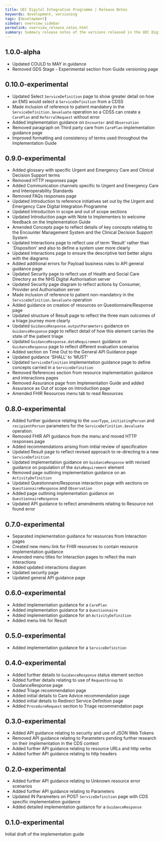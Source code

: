 ```yaml
---
title: UEC Digital Integration Programme | Release Notes
keywords: development, versioning
tags: [development]
sidebar: overview_sidebar
permalink: overview_release_notes.html
summary: Summary release notes of the versions released in the UEC Digital Integration Programme Implementation Guide
---
```


## 1.0.0-alpha ##
*  Updated COULD to MAY in guidance
*  Removed GDS Stage - Experimental section from Guide versioning page

## 0.10.0-experimental ##
*  Updated Select `ServiceDefinition` page to show greater detail on how an EMS would select a `ServiceDefinition` from a CDSS
*  Made inclusion of reference to patient mandatory in the `ServiceDefinition.$evaluate` operation so a CDSS can create a `CarePlan` and `ReferralRequest` without error
*  Added implementation guidance on `Encounter` and `Observation`
*  Removed paragraph on Third party care from `CarePlan` implementation guidance page
*  Improved formatting and consistency of terms used throughout the Implementation Guide

## 0.9.0-experimental ##
*  Added glossary with specific Urgent and Emergency Care and Clinical Decision Support terms
*  Removed HTTP responses page
*  Added Communication channels specific to Urgent and Emergency Care and Interoperability Standards
*  Removed FAQs responses page
*  Updated Introduction to reference initiatives set out by the Urgent and Emergency Care Digital Integration Programme
*  Updated Introduction in scope and out of scope sections
*  Updated Introduction page with Note to Implementers to welcome feedback on the Implementation Guide
*  Amended Concepts page to reflect details of key concepts relating to the Encounter Management System and the Clinical Decision Support System
*  Updated Interactions page to reflect use of term 'Result' rather than 'Disposition' and also to define a system user more clearly
*  Updated Interactions page to ensure the descriptive text better aligns with the diagrams
*  Added additional errors for Payload business rules to API general guidance page
*  Updated Security page to reflect use of Health and Social Care Directory as the NHS Digital Authorisation server
*  Updated Security page diagram to reflect actions by Consumer, Provider and Authorisation server
*  Made inclusion of reference to patient non-mandatory in the `ServiceDefinition.$evaluate` operation
*  Added guidance on creation of resources on Questionnaire/Response page
*  Updated structure of Result page to reflect the three main outcomes of a triage journey more clearly
*  Updated `GuidanceResponse.outputParameters` guidance on `GuidanceResponse` page to reflect detail of how this element carries the state of the patient triage
*  Updated `GuidanceResponse.dataRequirement` guidance on `GuidanceResponse` page to reflect different evaluation scenarios
*  Added section on Time Out to the General API Guidance page
*  Updated guidance 'SHALL' to 'MUST'
*  Updated `ServiceDefinition` implementation guidance page to define concepts carried in a `ServiceDefinition`
*  Removed References section from resource implementation guidance and interactions pages
*  Removed Assurance page from Implementation Guide and added Assurance as Out of scope on Introduction page
*  Amended FHIR Resources menu tab to read Resources

## 0.8.0-experimental ##
*  Added further guidance relating to the `userType`, `initiatingPerson` and `recipientPerson` parameters for the `ServiceDefinition.$evaluate` operation.
*  Removed FHIR API guidance from the menu and moved HTTP responses page
*  Added recommendations arising from initial review of specification
*  Updated Result page to reflect revised approach to re-directing to a new `ServiceDefinition`
*  Updated implementation guidance on `GuidanceResponse` with revised guidance on population of the `dataRequirement` element 
*  Removed page outlining implementation guidance on an `ActivityDefinition`
*  Updated Questionnaire/Response interaction page with sections on `QuestionnaireResponse` and `Observation`
*  Added page outlining implementation guidance on `QuestionnaireResponse`
*  Updated API guidance to reflect amendments relating to Resource not found error

## 0.7.0-experimental ##
*  Separated implementation guidance for resources from Interaction pages
*  Created new menu link for FHIR resources to contain resource implementation guidance
*  Amended menu titles for Interaction pages to reflect the main interactions
*  Added updated interactions diagram
*  Updated security page  
*  Updated general API guidance page


## 0.6.0-experimental ##
*  Added implementation guidance for a `CarePlan`
*  Added implementation guidance for a `Questionnaire`
*  Added implementation guidance for an `ActivityDefinition`
*  Added menu link for Result

## 0.5.0-experimental ##
*  Added implementation guidance for a `ServiceDefinition`  

## 0.4.0-experimental ##
*  Added further details to `GuidanceResponse` status element section
*  Added further details relating to use of `RequestGroup` to GuidanceResponse page  
*  Added Triage recommendation page
*  Added initial details to Care Advice recommendation page 
*  Added initial details to Redirect Service Definition page  
*  Added `ProcedureRequest` section to Triage recommendation page  

## 0.3.0-experimental ##
*  Added API guidance relating to security and use of JSON Web Tokens  
*  Removed API guidance relating to Parameters pending further research on their implementation in the CDS context
*  Added further API guidance relating to resource URLs and http verbs
*  Added further API guidance relating to http headers

## 0.2.0-experimental ##

*  Added further API guidance relating to Unknown resource error scenarios  
*  Added further API guidance relating to Parameters
*  Updated IN Parameters on POST `ServiceDefinition` page with CDS specific implementation guidance 
*  Added detailed implementation guidance for a `GuidanceResponse`

## 0.1.0-experimental ##

Initial draft of the implementation guide